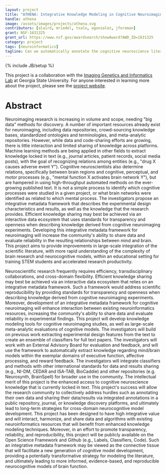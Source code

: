 ```yaml
---
layout: project
title: "ATHENA: Integrative Knowledge Modeling in Cognitive Neuroimaging"
handle: athena
image: /assets/images/projects/athena.svg
contributors: [alaird, mriedel, tsalo, agonzalez, jforeman]
grant: NSF-1631325
grant_url: https://www.nsf.gov/awardsearch/showAward?AWD_ID=1631325
category: project
tags: [neuroinformatics]
tagline: Can we automatically annotate the cognitive neuroscience literature?
---
```

{% include JB/setup %}

This project is a collaboration with the [Imaging Genetics and Informatics Lab](http://sites.gsu.edu/igil/) at Georgia State University. For anyone interested in learning more about the project, please see the [project website](https://tsalo.github.io/athena-web/).

# Abstract

Neuroimaging research is increasing in volume and scope, needing "big data" methods for discovery. A number of important resources already exist for neuroimaging, including data repositories, crowd-sourcing knowledge bases, standardized ontologies and terminologies, and meta-analytic repositories. However, while data and code-sharing efforts are growing, there is little interaction and limited sharing of knowledge across platforms. Machine learning methods are being applied in other fields to extract knowledge locked in text (e.g., journal articles, patient records, social media posts), with the goal of recognizing relations among entities (e.g., "drug X causes adverse event Y"). Cognitive neuroscientists also determine relations, specifically between brain regions and cognitive, perceptual, and motor processes (e.g., "mental function X activates brain network Y"), but are hampered in using high-throughput automated methods on the ever-growing published text. It is not a simple process to identify which cognitive processes were studied in a given project, or what brain networks were identified as related to which mental process. The investigators propose an integrative metadata framework that describes the experimental design characteristics and results, as well as the knowledge that the research provides. Efficient knowledge sharing may best be achieved via an interactive data ecosystem that uses standards for transparency and openness when describing knowledge derived from cognitive neuroimaging experiments. Developing this integrative metadata framework for neuroimaging will increase the community's ability to share data and evaluate reliability in the resulting relationships between mind and brain. This project aims to provide improvements in large-scale integration of the scientific literature, with more rapid understanding of the complexity of brain research and neurocognitive models, within an educational setting for training STEM students and accelerated research productivity.

Neuroscientific research frequently requires efficiency, transdisciplinary collaborations, and cross-domain flexibility. Efficient knowledge sharing may best be achieved via an interactive data ecosystem that relies on an integrative metadata framework. Such a framework would address scientific reproducibility by providing standards for transparency and openness when describing knowledge derived from cognitive neuroimaging experiments. Moreover, development of an integrative metadata framework for cognitive neuroimaging will enhance interaction between existing neuroinformatics resources, increasing the community's ability to share data and evaluate reliability in experimental findings. This project will develop knowledge modeling tools for cognitive neuroimaging studies, as well as large-scale meta-analytic evaluations of cognitive models. The investigators will build on previous work extracting experimental design features from the text to create an ensemble of classifiers for full text papers. The investigators will work with an External Advisory Board for evaluation and feedback, and will use the framework to automatically extract knowledge regarding mind/brain models within the exemplar domains of executive function, affective processing, and reward feedback. The investigators will integrate classifiers and methods with other international standards for data and results sharing (e.g., NI-DM, CEDAR and ISA-TAB, BioCaddie) and other repositories (e.g. Neurosynth, BrainSpell) for broader use in the community. The intellectual merit of this project is the enhanced access to cognitive neuroscience knowledge that is currently locked in text. This project's success will allow the research community to collectively address hurdles such as annotating their own data and sharing their data/results via integrated annotations in a public repository, journal, or knowledge discovery platforms, and ultimately lead to long-term strategies for cross-domain neurocognitive model development. This project has been designed to have high integrative value and will interact, harmonize, and share data and algorithms with existing neuroinformatics resources that will benefit from enhanced knowledge modeling techniques. Moreover, in an effort to promote transparency, reliability, and reproducibility, this project will be publicly available on the Open Science Framework and Github (e.g., Labels, Classifiers, Code). Such an integrative metadata framework may be viewed as the connective tissue that will facilitate a new generation of cognitive model development, providing a potentially transformative strategy for modeling the literature, and ultimately leading to more informed, evidence-based, and reproducible neurocognitive models of brain function.
